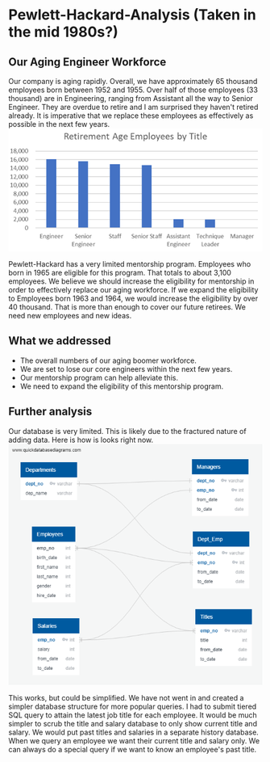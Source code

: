 # Pewlett-Hackard-Analysis (Taken in the mid 1980s?)

## Our Aging Engineer Workforce

Our company is aging rapidly. Overall, we have approximately 65 thousand employees born between 1952 and 1955. Over half of those employees (33 thousand) are in Engineering, ranging from Assistant all the way to Senior Engineer. They are overdue to retire and I am surprised they haven't retired already. It is imperative that we replace these employees as effectively as possible in the next few years. 
![Retirement Age Employees by Title](https://github.com/NannGitUser/Pewlett-Hackard-Analysis/blob/master/retirement%20age%20by%20title.png)

Pewlett-Hackard has a very limited mentorship program. Employees who born in 1965 are eligible for this program. That totals to about 3,100 employees. We believe we should increase the eligibility for mentorship in order to effectively replace our aging workforce. If we expand the eligibility to Employees born 1963 and 1964, we would increase the eligibility by over 40 thousand. That is more than enough to cover our future retirees. We need new employees and new ideas. 

## What we addressed
* The overall numbers of our aging boomer workforce.
* We are set to lose our core engineers within the next few years.
* Our mentorship program can help alleviate this.
* We need to expand the eligibility of this mentorship program. 

## Further analysis
Our database is very limited. This is likely due to the fractured nature of adding data. Here is how is looks right now. 
![Employee Database Structure](https://github.com/NannGitUser/Pewlett-Hackard-Analysis/blob/master/Employee%20Database.png)

This works, but could be simplified. We have not went in and created a simpler database structure for more popular queries. I had to submit tiered SQL query to attain the latest job title for each employee. It would be much simpler to scrub the title and salary database to only show current title and salary. We would put past titles and salaries in a separate history database. When we query an employee we want their current title and salary only. We can always do a special query if we want to know an employee's past title. 
